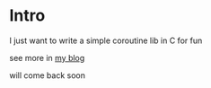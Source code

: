# Intro

I just want to write a simple coroutine lib in C for fun

see more in [my blog](http://lelouchhe.github.com/mroutine/)

will come back soon
